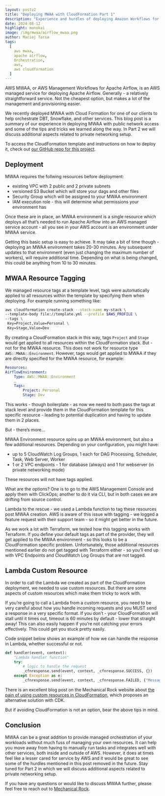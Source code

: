 ```yaml
---
layout: postv2
title: "Deploying MWAA with CloudFormation Part 1"
description: "Experience and hurdles of deploying Amazon Workflows for Apache Airflow (MWAA) with Cloud Formation"
date: 2024-08-12
highlight: monokai
image: /img/mwaa/airflow_mwaa.png
author: Maciej Tarsa
tags:
  [
    aws mwaa,
    apache airflow,
    Orchestration,
    aws,
    aws cloudformation
  ]
---
```

AWS MWAA, or AWS Management Workflows for Apache Airflow, is an AWS managed service for deploying Apache Airflow. Generally - a relatively straightforward service. Not the cheapest option, but makes a lot of the management and provisioning easier.

We recently deployed MWAA with Cloud Formation for one of our clients to help orchestrate DBT, Snowflake, and other services. This blog post is a summary of our experience in deploying MWAA with public network access and some of the tips and tricks we learned along the way. In Part 2 we will discuss additional aspects related to private networking setup.

To access the CloudFormation template and instructions on how to deploy it, check out [our GitHub repo for this project](https://github.com/maciejtarsa/demo-aws-mwaa-public-network).

## Deployment ##

MWAA requires the follwing resources before deployment:
- existing VPC with 2 public and 2 private subnets
- versioned S3 Bucket which will store your dags and other files
- Security Group which will be assigned to your MWAA environment
- IAM execution role - this will determine what permissions your environment has

Once these are in place, an MWAA environment is a single resource which deploys all that’s needed to run Apache Airflow into an AWS managed service account - all you see in your AWS account is an environment under MWAA service.

Getting this basic setup is easy to achieve. It may take a bit of time though - deploying an MWAA environment takes 20-30 minutes. Any subsequent updates to that environment (even just changing the maximum number of workers), will require additional time. Depending on what is being changed, this could be anything from 10 to 30 minutes.

## MWAA Resource Tagging ##

We managed resource tags at a template level, tags were automatically applied to all resources within the template by specifying them when deploying. For example running something like:

```bash
aws cloudformation create-stack --stack-name my-stack \
--template-body file://template.yml --profile $AWS_PROFILE \
--tags \
 Key=Project,Value=Personal \
 Key=Stage,Value=Dev
```

By creating a CloudFormation stack in this way, tags `Project` and `Stage` would get applied to all resources within the CloudFormation stack. But - not for the MWAA resource. This does not work for resource type `AWS::MWAA::Environment`. However, tags would get applied to MWAA if they are directly specified for the MWAA resource, for example:

```yaml
Resources:
AirflowEnvironment:
    Type: AWS::MWAA::Environment
    …
    Tags: 
        Project: Personal
        Stage: Dev
```

This works - though boilerplate - as now we need to both pass the tags at stack level and provide them in the CloudFormation template for this specific resource - leading to potential duplication and having to update them in 2 places.

But - there’s more…

MWAA Environment resource spins up an MWAA environment, but also a few additional resources. Depending on your configuration, you might have:
- up to 5 CloudWatch Log Groups, 1 each for DAG Processing, Scheduler, Task, Web Server, Worker
- 1 or 2 VPC endpoints - 1 for database (always) and 1 for webserver (in private networking mode)

These resources will not have tags applied.

What are the options? One is to go to the AWS Management Console and apply them with ClickOps; another to do it via CLI, but in both cases we are drifting from source control.

Lambda to the rescue - we used a Lambda function to tag these resources post MWAA creation. AWS is aware of this issue with tagging - we logged a feature request with their support team - so it might get better in the future.

As we work a lot with Terraform, we tested how this tagging works with Terraform. If you define your default tags as part of the provider, they will get applied to the MWAA environment - so this looks to be a CloudFormation specific problem. Unfortunately, those additional resources mentioned earlier do not get tagged with Terraform either - so you’ll end up with VPC Endpoints and CloudWatch Log Groups that are not tagged.

## Lambda Custom Resource ##

In order to call the Lambda we created as part of the CloudFormation deployment, we needed to use custom resources. But there are some aspects of custom resources which make them tricky to work with.

If you’re going to call a Lambda from a custom resource, you need to be very careful about how you handle incoming requests and you MUST send a response in a very specific format. If you don’t - your CloudFormation will stall until it times out, timeout is 60 minutes by default - lower that straight away! This can also easily happen if you’re not catching your errors effectively. This could get you stuck pretty easily.

Code snippet below shows an example of how we can handle the response in Lambda, whether successful or not.
```python
def handler(event, context):
    "Lambda handler function"
    try:
        # logic to handle the request
        _cfnresponse.send(event, context, _cfnresponse.SUCCESS, {})
    except Exception as e:
        _cfnresponse.send(event, context, _cfnresponse.FAILED, {"Message": str(e)})
```

There is an excellent blog post on the Mechanical Rock website about [the pain of using custom resources in CloudFormation](https://blog.mechanicalrock.io/2021/12/20/cdk-cr.html), which proposes an alternative solution with CDK.

But if avoiding CloudFormation is not an option, bear the above tips in mind.

## Conclusion ##

MWAA can be a great addition to provide managed orchestration of your workloads without much fuss of managing your own resources. It can help you move away from having to manually run tasks and integrates well with other services, both inside and outside of AWS. However, it does at times feel like a lesser cared for service by AWS and it would be great to see some of the hurdles mentioned in this post removed in the future. Stay tuned for Part 2 in which we will discuss additional aspects related to private networking setup.

If you have any questions or would like to discuss MWAA further, please feel free to reach out to <a href="https://www.mechanicalrock.io/lets-get-started">Mechanical Rock</a>.
